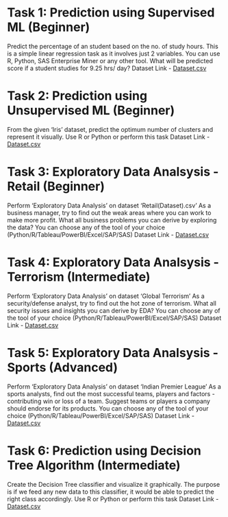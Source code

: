 # Task 1: Prediction using Supervised ML (Beginner)
Predict the percentage of an student based on the no. of study hours.
This is a simple linear regression task as it involves just 2 variables.
You can use R, Python, SAS Enterprise Miner or any other tool.
What will be predicted score if a student studies for 9.25 hrs/ day?
Dataset Link - [Dataset.csv](http://bit.ly/w-data)

# Task 2: Prediction using Unsupervised ML (Beginner)
From the given ‘Iris’ dataset, predict the optimum number of clusters and represent it visually.
Use R or Python or perform this task
Dataset Link - [Dataset.csv](https://bit.ly/3kXTdox)

# Task 3: Exploratory Data Analsysis - Retail (Beginner)
Perform ‘Exploratory Data Analysis’ on dataset ‘Retail(Dataset).csv’
As a business manager, try to find out the weak areas where you can work to make more profit.
What all business problems you can derive by exploring the data?
You can choose any of the tool of your choice
(Python/R/Tableau/PowerBI/Excel/SAP/SAS)
Dataset Link - [Dataset.csv](https://bit.ly/3i4rbWl)

# Task 4: Exploratory Data Analsysis - Terrorism (Intermediate)
Perform ‘Exploratory Data Analysis’ on dataset ‘Global Terrorism’
As a security/defense analyst, try to find out the hot zone of terrorism.
What all security issues and insights you can derive by EDA?
You can choose any of the tool of your choice (Python/R/Tableau/PowerBI/Excel/SAP/SAS)
Dataset Link - [Dataset.csv](https://bit.ly/2TK5Xn5)

# Task 5: Exploratory Data Analsysis - Sports (Advanced)
Perform ‘Exploratory Data Analysis’ on dataset ‘Indian Premier League’
As a sports analysts, find out the most successful teams, players and factors
-contributing win or loss of a team.
Suggest teams or players a company should endorse for its products.
You can choose any of the tool of your choice (Python/R/Tableau/PowerBI/Excel/SAP/SAS)
Dataset Link - [Dataset.csv](https://bit.ly/34SRn3b)

# Task 6: Prediction using Decision Tree Algorithm (Intermediate)
Create the Decision Tree classifier and visualize it graphically.
The purpose is if we feed any new data to this classifier, it would be able to predict the right class accordingly.
Use R or Python or perform this task
Dataset Link - [Dataset.csv](https://bit.ly/3kXTdox)

